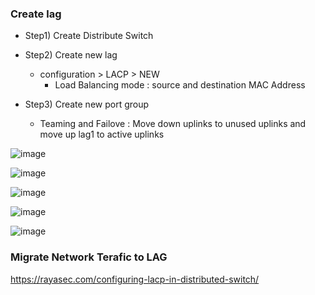 ### Create lag
* Step1) Create Distribute Switch

* Step2) Create new lag
  - configuration > LACP > NEW
    + Load Balancing mode : source and destination MAC Address
 * Step3) Create new port group
     - Teaming and Failove : Move down uplinks to unused uplinks and move up lag1 to active uplinks
          
![image](https://github.com/user-attachments/assets/50fba24a-54aa-49bd-b856-60df2af0cb1a)

![image](https://github.com/user-attachments/assets/33d5fa41-e9fb-49dd-9b87-d25a1d8d7961)

![image](https://github.com/user-attachments/assets/6c6167fc-9500-4a98-8420-edeafbaa1423)

![image](https://github.com/user-attachments/assets/0fabe295-e9fe-46b0-b6f8-66121be7f182)

![image](https://github.com/user-attachments/assets/6c72d156-af45-4539-88f6-b4adecfebdf7)

### Migrate Network Terafic to LAG
https://rayasec.com/configuring-lacp-in-distributed-switch/







